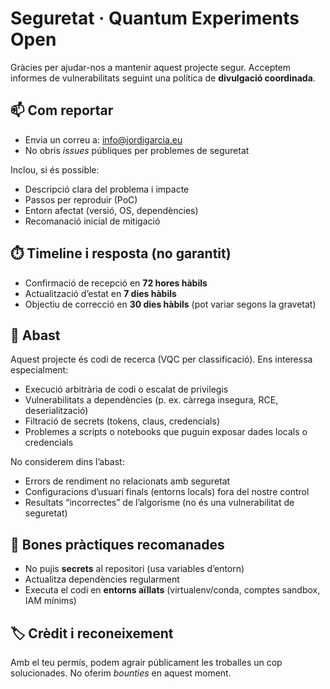 # Seguretat · Quantum Experiments Open

Gràcies per ajudar-nos a mantenir aquest projecte segur. Acceptem informes de vulnerabilitats seguint una política de **divulgació coordinada**.

## 📫 Com reportar
- Envia un correu a: info@jordigarcia.eu
- No obris *issues* públiques per problemes de seguretat

Inclou, si és possible:
- Descripció clara del problema i impacte
- Passos per reproduir (PoC)
- Entorn afectat (versió, OS, dependències)
- Recomanació inicial de mitigació

## ⏱️ Timeline i resposta (no garantit)
- Confirmació de recepció en **72 hores hàbils**
- Actualització d’estat en **7 dies hàbils**
- Objectiu de correcció en **30 dies hàbils** (pot variar segons la gravetat)

## 🔭 Abast
Aquest projecte és codi de recerca (VQC per classificació). Ens interessa especialment:
- Execució arbitrària de codi o escalat de privilegis
- Vulnerabilitats a dependències (p. ex. càrrega insegura, RCE, deserialització)
- Filtració de secrets (tokens, claus, credencials)
- Problemes a scripts o notebooks que puguin exposar dades locals o credencials

No considerem dins l’abast:
- Errors de rendiment no relacionats amb seguretat
- Configuracions d’usuari finals (entorns locals) fora del nostre control
- Resultats “incorrectes” de l’algorisme (no és una vulnerabilitat de seguretat)

## 🔐 Bones pràctiques recomanades
- No pujis **secrets** al repositori (usa variables d’entorn)
- Actualitza dependències regularment
- Executa el codi en **entorns aïllats** (virtualenv/conda, comptes sandbox, IAM mínims)

## 🏷️ Crèdit i reconeixement
Amb el teu permís, podem agrair públicament les troballes un cop solucionades. No oferim *bounties* en aquest moment.

